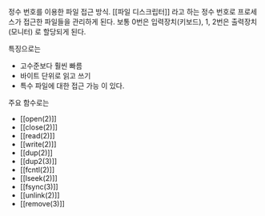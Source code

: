 정수 번호를 이용한 파일 접근 방식.
[[파일 디스크립터]] 라고 하는 정수 번호로 프로세스가 접근한 파일들을 관리하게 된다.
보통 0번은 입력장치(키보드),
1, 2번은 출력장치 (모니터) 로 할당되게 된다.

특징으로는
* 고수준보다 훨씬 빠름
* 바이트 단위로 읽고 쓰기
* 특수 파일에 대한 접근 가능
이 있다.

주요 함수로는
* [[open(2)]]
* [[close(2)]]
* [[read(2)]]
* [[write(2)]]
* [[dup(2)]]
* [[dup2(3)]]
* [[fcntl(2)]]
* [[lseek(2)]]
* [[fsync(3)]]
* [[unlink(2)]]
* [[remove(3)]]

